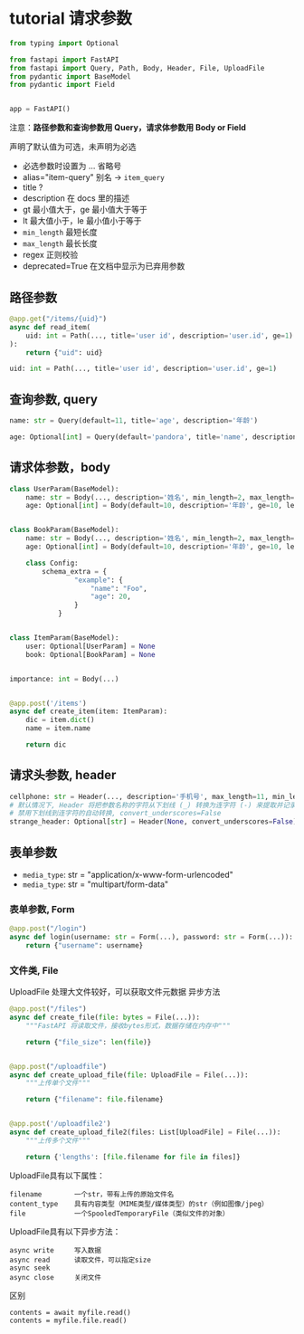 # tutorial 请求参数

```python
from typing import Optional

from fastapi import FastAPI
from fastapi import Query, Path, Body, Header, File, UploadFile
from pydantic import BaseModel
from pydantic import Field


app = FastAPI()
```

注意：**路径参数和查询参数用 Query，请求体参数用 Body or Field**

声明了默认值为可选，未声明为必选

- 必选参数时设置为 ... 省略号
- alias="item-query" 别名 -> `item_query`
- title ?
- description 在 docs 里的描述
- gt 最小值大于，ge 最小值大于等于
- lt 最大值小于，le 最小值小于等于
- `min_length` 最短长度
- `max_length` 最长长度
- regex 正则校验
- deprecated=True 在文档中显示为已弃用参数

## 路径参数

```python
@app.get("/items/{uid}")
async def read_item(
    uid: int = Path(..., title='user id', description='user.id', ge=1)
):
    return {"uid": uid}

uid: int = Path(..., title='user id', description='user.id', ge=1)
```

## 查询参数, query

```python
name: str = Query(default=11, title='age', description='年龄')

age: Optional[int] = Query(default='pandora', title='name', description='姓名')
```

## 请求体参数，body

```python
class UserParam(BaseModel):
    name: str = Body(..., description='姓名', min_length=2, max_length=20)
    age: Optional[int] = Body(default=10, description='年龄', ge=10, le=150)


class BookParam(BaseModel):
    name: str = Body(..., description='姓名', min_length=2, max_length=20, example='Foo')
    age: Optional[int] = Body(default=10, description='年龄', ge=10, le=150)

    class Config:
        schema_extra = {
                "example": {
                    "name": "Foo",
                    "age": 20,
                }
            }


class ItemParam(BaseModel):
    user: Optional[UserParam] = None
    book: Optional[BookParam] = None


importance: int = Body(...)


@app.post('/items')
async def create_item(item: ItemParam):
    dic = item.dict()
    name = item.name

    return dic

```

## 请求头参数, header

```python
cellphone: str = Header(..., description='手机号', max_length=11, min_length=11)
# 默认情况下, Header 将把参数名称的字符从下划线 (_) 转换为连字符 (-) 来提取并记录 headers
# 禁用下划线到连字符的自动转换, convert_underscores=False
strange_header: Optional[str] = Header(None, convert_underscores=False)
```

## 表单参数

- `media_type`: str = "application/x-www-form-urlencoded"
- `media_type`: str = "multipart/form-data"

### 表单参数, Form

```python
@app.post("/login")
async def login(username: str = Form(...), password: str = Form(...)):
    return {"username": username}
```

### 文件类, File

UploadFile 处理大文件较好，可以获取文件元数据 异步方法

```python
@app.post("/files")
async def create_file(file: bytes = File(...)):
    """FastAPI 将读取文件，接收bytes形式，数据存储在内存中"""

    return {"file_size": len(file)}


@app.post("/uploadfile")
async def create_upload_file(file: UploadFile = File(...)):
    """上传单个文件"""

    return {"filename": file.filename}


@app.post('/uploadfile2')
async def create_upload_file2(files: List[UploadFile] = File(...)):
    """上传多个文件"""

    return {'lengths': [file.filename for file in files]}
```

UploadFile具有以下属性：

```text
filename        一个str，带有上传的原始文件名
content_type    具有内容类型（MIME类型/媒体类型）的str（例如图像/jpeg）
file            一个SpooledTemporaryFile（类似文件的对象）
```

UploadFile具有以下异步方法：

```text
async write     写入数据
async read      读取文件，可以指定size
async seek
async close     关闭文件
```

区别

```text
contents = await myfile.read()
contents = myfile.file.read()
```
